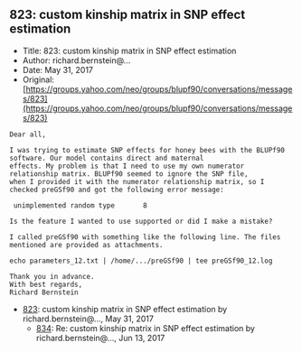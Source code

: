 ## 823: custom kinship matrix in SNP effect estimation

- Title: 823: custom kinship matrix in SNP effect estimation
- Author: richard.bernstein@...
- Date: May 31, 2017
- Original: [https://groups.yahoo.com/neo/groups/blupf90/conversations/messages/823](https://groups.yahoo.com/neo/groups/blupf90/conversations/messages/823)

```
Dear all,

I was trying to estimate SNP effects for honey bees with the BLUPf90 software. Our model contains direct and maternal
effects. My problem is that I need to use my own numerator relationship matrix. BLUPf90 seemed to ignore the SNP file,
when I provided it with the numerator relationship matrix, so I checked preGSf90 and got the following error message:

 unimplemented random type	     8

Is the feature I wanted to use supported or did I make a mistake?

I called preGSf90 with something like the following line. The files mentioned are provided as attachments.

echo parameters_12.txt | /home/.../preGSf90 | tee preGSf90_12.log

Thank you in advance.
With best regards,
Richard Bernstein
```

- [823](0823.md): custom kinship matrix in SNP effect estimation by richard.bernstein@..., May 31, 2017
    - [834](0834.md): Re: custom kinship matrix in SNP effect estimation by richard.bernstein@..., Jun 13, 2017

